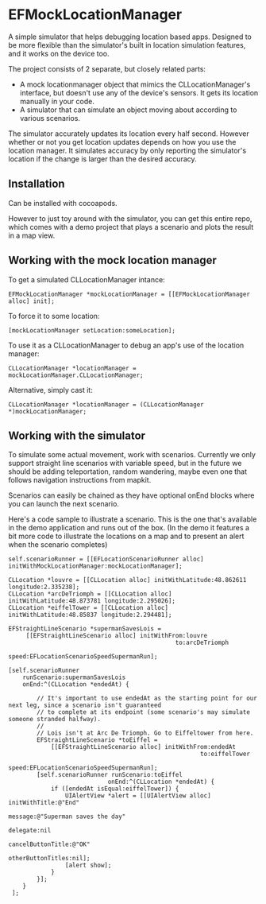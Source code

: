 EFMockLocationManager
=====================

A simple simulator that helps debugging location based apps. Designed to be more flexible than the simulator's built in location simulation features, and it works on the device too.

The project consists of 2 separate, but closely related parts:

* A mock locationmanager object that mimics the CLLocationManager's interface, but doesn't use any of the device's sensors. It gets its location manually in your code.
* A simulator that can simulate an object moving about according to various scenarios.

The simulator accurately updates its location every half second. However whether or not you get location updates depends on how you use the location manager. It simulates accuracy by only reporting the simulator's location if the change is larger than the desired accuracy.

Installation
------------
Can be installed with cocoapods.

However to just toy around with the simulator, you can get this entire repo, which comes with a demo project that plays a scenario and plots the result in a map view.

Working with the mock location manager
--------------------------------------
To get a simulated CLLocationManager intance:

    EFMockLocationManager *mockLocationManager = [[EFMockLocationManager alloc] init];
    
To force it to some location:

    [mockLocationManager setLocation:someLocation];
    
To use it as a CLLocationManager to debug an app's use of the location manager:

    CLLocationManager *locationManager = mockLocationManager.CLLocationManager;
    
Alternative, simply cast it:

    CLLocationManager *locationManager = (CLLocationManager *)mockLocationManager;

Working with the simulator
--------------------------
To simulate some actual movement, work with scenarios. Currently we only support straight line scenarios with variable speed, but in the future we should be adding teleportation, random wandering, maybe even one that follows navigation instructions from mapkit.

Scenarios can easily be chained as they have optional onEnd blocks where you can launch the next scenario.

Here's a code sample to illustrate a scenario. This is the one that's available in the demo application and runs out of the box. (In the demo it features a bit more code to illustrate the locations on a map and to present an alert when the scenario completes)

```
self.scenarioRunner = [[EFLocationScenarioRunner alloc] initWithMockLocationManager:mockLocationManager];

CLLocation *louvre = [[CLLocation alloc] initWithLatitude:48.862611 longitude:2.335238];
CLLocation *arcDeTriomph = [[CLLocation alloc] initWithLatitude:48.873781 longitude:2.295026];
CLLocation *eiffelTower = [[CLLocation alloc] initWithLatitude:48.85837 longitude:2.294481];

EFStraightLineScenario *supermanSavesLois = 
     [[EFStraightLineScenario alloc] initWithFrom:louvre 
                                               to:arcDeTriomph
                                            speed:EFLocationScenarioSpeedSupermanRun];

[self.scenarioRunner
    runScenario:supermanSavesLois
    onEnd:^(CLLocation *endedAt) {
        
        // It's important to use endedAt as the starting point for our next leg, since a scenario isn't guaranteed
        // to complete at its endpoint (some scenario's may simulate someone stranded halfway).
        // 
        // Lois isn't at Arc De Triomph. Go to Eiffeltower from here.
        EFStraightLineScenario *toEiffel = 
            [[EFStraightLineScenario alloc] initWithFrom:endedAt
                                                      to:eiffelTower
                                                   speed:EFLocationScenarioSpeedSupermanRun];
        [self.scenarioRunner runScenario:toEiffel
                            onEnd:^(CLLocation *endedAt) {
            if ([endedAt isEqual:eiffelTower]) {
                UIAlertView *alert = [[UIAlertView alloc] initWithTitle:@"End"
                                                                message:@"Superman saves the day"
                                                               delegate:nil
                                                      cancelButtonTitle:@"OK"
                                                      otherButtonTitles:nil];
                [alert show];
            }
        }];
    }
 ];

```
